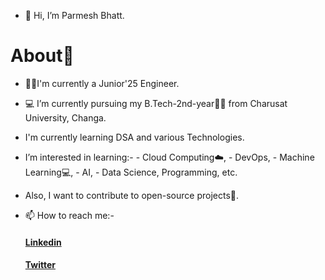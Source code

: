 - 👋 Hi, I’m Parmesh Bhatt.
#              About🤠
- 👨‍🎓I'm currently a Junior'25 Engineer.
- 💻 I’m currently pursuing my B.Tech-2nd-year👨‍🎓 from Charusat University, Changa.
- I'm currently learning DSA and various Technologies.
- I’m interested in learning:- 
                    - Cloud Computing☁️, 
                    - DevOps, 
                    - Machine Learning💻,
                    - AI, 
                    - Data Science, Programming, etc. 
- Also, I want to contribute to open-source projects📌.
 - 📫 How to reach me:- 
 
      #### [Linkedin](https://www.linkedin.com/in/parmesh-bhatt-277971221/)
      #### [Twitter](https://twitter.com/Parmesh_119)
